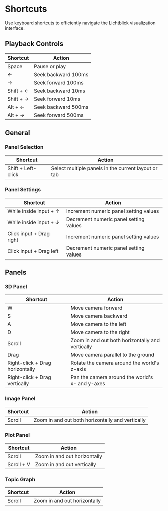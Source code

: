 # Shortcuts

Use keyboard shortcuts to efficiently navigate the Lichtblick visualization interface.

## Playback Controls

| Shortcut | Action |
|----------|--------|
| Space | Pause or play |
| ← | Seek backward 100ms |
| → | Seek forward 100ms |
| Shift + ← | Seek backward 10ms |
| Shift + → | Seek forward 10ms |
| Alt + ← | Seek backward 500ms |
| Alt + → | Seek forward 500ms |

## General

### Panel Selection

| Shortcut | Action |
|----------|--------|
| Shift + Left-click | Select multiple panels in the current layout or tab |

### Panel Settings

| Shortcut | Action |
|----------|--------|
| While inside input + ↑ | Increment numeric panel setting values |
| While inside input + ↓ | Decrement numeric panel setting values |
| Click input + Drag right | Increment numeric panel setting values |
| Click input + Drag left | Decrement numeric panel setting values |

## Panels

### 3D Panel

| Shortcut | Action |
|----------|--------|
| W | Move camera forward |
| S | Move camera backward |
| A | Move camera to the left |
| D | Move camera to the right |
| Scroll | Zoom in and out both horizontally and vertically |
| Drag | Move camera parallel to the ground |
| Right-click + Drag horizontally | Rotate the camera around the world's z-axis |
| Right-click + Drag vertically | Pan the camera around the world's x- and y-axes |

### Image Panel

| Shortcut | Action |
|----------|--------|
| Scroll | Zoom in and out both horizontally and vertically |

### Plot Panel

| Shortcut | Action |
|----------|--------|
| Scroll | Zoom in and out horizontally |
| Scroll + V | Zoom in and out vertically |

### Topic Graph

| Shortcut | Action |
|----------|--------|
| Scroll | Zoom in and out horizontally |